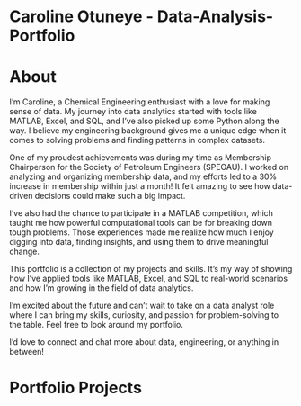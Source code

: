 # Caroline Otuneye - Data-Analysis-Portfolio
# About
I’m Caroline, a Chemical Engineering enthusiast with a love for making sense of data. My journey into data analytics started with tools like MATLAB, Excel, and SQL, and I’ve also picked up some Python along the way. I believe my engineering background gives me a unique edge when it comes to solving problems and finding patterns in complex datasets.

One of my proudest achievements was during my time as Membership Chairperson for the Society of Petroleum Engineers (SPEOAU). I worked on analyzing and organizing membership data, and my efforts led to a 30% increase in membership within just a month! It felt amazing to see how data-driven decisions could make such a big impact.

I’ve also had the chance to participate in a MATLAB competition, which taught me how powerful computational tools can be for breaking down tough problems. Those experiences made me realize how much I enjoy digging into data, finding insights, and using them to drive meaningful change.

This portfolio is a collection of my projects and skills. It’s my way of showing how I’ve applied tools like MATLAB, Excel, and SQL to real-world scenarios and how I’m growing in the field of data analytics.

I’m excited about the future and can’t wait to take on a data analyst role where I can bring my skills, curiosity, and passion for problem-solving to the table. Feel free to look around my portfolio.

I’d love to connect and chat more about data, engineering, or anything in between!
# Portfolio Projects
